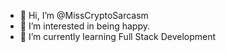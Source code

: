 - 👋 Hi, I’m @MissCryptoSarcasm
- 👀 I’m interested in being happy.
- 🌱 I’m currently learning Full Stack Development


<!---
MissCryptoSarcasm/MissCryptoSarcasm is a ✨ special ✨ repository because its `README.md` (this file) appears on your GitHub profile.
You can click the Preview link to take a look at your changes.
--->
